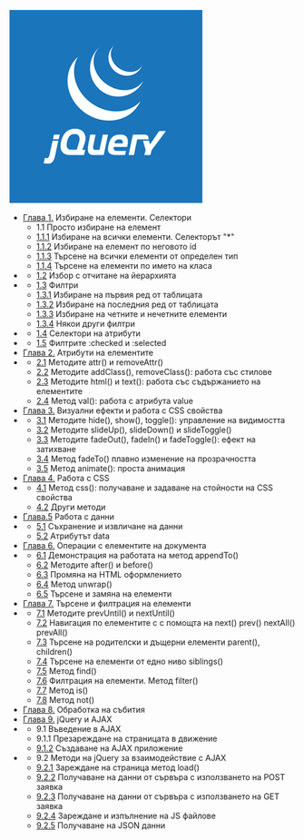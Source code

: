 ![](jq.png)

*   [Глава 1.](1.html) Избиране на елементи. Селектори
    *   1.1 Просто избиране на елемент
    *   [1.1.1](1.1.1.html) Избиране на всички елементи. Селекторът "*"
    *   [1.1.2](1.1.2.html) Избиране на елемент по неговото id
    *   [1.1.3](1.1.3.html) Търсене на всички елементи от определен тип
    *   [1.1.4](1.1.4.html) Търсене на елементи по името на класа
*   *   [1.2](1.2.html) Избор с отчитане на йерархията
*   *   [1.3](1.3.html) Филтри
    *   [1.3.1](1.3.1.html) Избиране на първия ред от таблицата
    *   [1.3.2](1.3.2.html) Избиране на последния ред от таблицата
    *   [1.3.3](1.3.3.html) Избиране на четните и нечетните елементи
    *   [1.3.4](1.3.4.html) Някои други филтри
*   *   [1.4](1.4.html) Селектори на атрибути
*   *   [1.5](1.5.html) Филтрите :checked и :selected
*   [Глава 2.](2.html) Атрибути на елементите
*   *   [2.1](2.1.html) Методите attr() и removeAttr()
    *   [2.2](2.2.html) Методите addClass(), removeClass(): работа със стилове
    *   [2.3](2.3.html) Методите html() и text(): работа със съдържанието на елементите
    *   [2.4](2.4.html) Метод val(): работа с атрибута value
*   [Глава 3.](3.html) Визуални ефекти и работа с CSS свойства
*   *   [3.1](3.1.html) Методите hide(), show(), toggle(): управление на видимостта
    *   [3.2](3.2.html) Методите slideUp(), slideDown() и slideToggle()
    *   [3.3](3.3.html) Методите fadeOut(), fadeIn() и fadeToggle(): ефект на затихване
    *   [3.4](3.4.html) Метод fadeTo() плавно изменение на прозрачността
    *   [3.5](3.5.html) Метод animate(): проста анимация
*   [Глава 4.](4.html) Работа с CSS
*   *   [4.1](4.1.html) Метод css(): получаване и задаване на стойности на CSS свойства
    *   [4.2](4.2.html) Други методи
*   [Глава.5](5.html) Работа с данни
*   *   [5.1](5.1.html) Съхранение и извличане на данни
    *   [5.2](5.2.html) Атрибутът data
*   [Глава 6.](6.html) Операции с елементите на документа
*   *   [6.1](6.1.html) Демонстрация на работата на метод appendTo()
    *   [6.2](6.2.html) Методите after() и before()
    *   [6.3](6.3.html) Промяна на HTML оформлението
    *   [6.4](6.4.html) Метод unwrap()
    *   [6.5](6.5.html) Търсене и замяна на елементи
*   [Глава 7.](7.html) Търсене и филтрация на елементи
*   *   [7.1](7.1.html) Методите prevUntil() и nextUntil()
    *   [7.2](7.2.html) Навигация по елементите с с помощта на next() prev() nextAll() prevAll()
    *   [7.3](7.3.html) Търсене на родителски и дъщерни елементи parent(), children()
    *   [7.4](7.4.html) Търсене на елементи от едно ниво siblings()
    *   [7.5](7.5.html) Метод find()
    *   [7.6](7.6.html) Филтрация на елементи. Метод filter()
    *   [7.7](7.7.html) Метод is()
    *   [7.8](7.8.html) Метод not()
*   [Глава 8.](8.html) Обработка на събития
*   [Глава 9.](9.html) jQuery и AJAX
*   *   9.1 Въведение в AJAX
    *   9.1.1 Презареждане на страницата в движение
    *   [9.1.2](9-ajax/9-1-2-simple-app) Създаване на AJAX приложение
*   *   9.2 Методи на jQuery за взаимодействие с AJAX
    *   [9.2.1](9-ajax/9.2.1.html) Зареждане на страница метод load()
    *   [9.2.2](9-ajax/9.2.2.html) Получаване на данни от сървъра с използването на POST заявка
    *   [9.2.3](9-ajax/9.2.3.html) Получаване на данни от сървъра с използването на GET заявка
    *   [9.2.4](9-ajax/9.2.4.html) Зареждане и изпълнение на JS файлове
    *   [9.2.5](9-ajax/9.2.5.html) Получаване на JSON данни